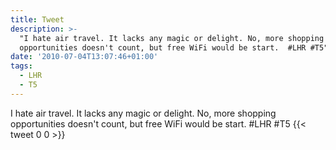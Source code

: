 ```yaml
---
title: Tweet
description: >-
  "I hate air travel. It lacks any magic or delight. No, more shopping
  opportunities doesn't count, but free WiFi would be start.  #LHR #T5"
date: '2010-07-04T13:07:46+01:00'
tags:
  - LHR
  - T5
---
```

I hate air travel. It lacks any magic or delight. No, more shopping opportunities doesn't count, but free WiFi would be start.  #LHR #T5
      {{< tweet 0 0 >}}
    
